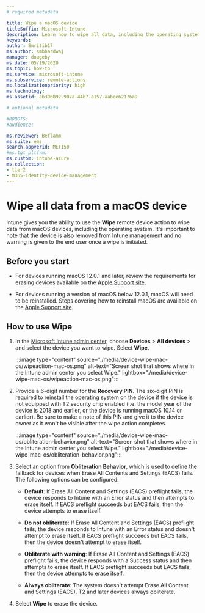 ```yaml
---
# required metadata

title: Wipe a macOS device
titleSuffix: Microsoft Intune
description: Learn how to wipe all data, including the operating system, from a macOS device.
keywords:
author: Smritib17
ms.author: smbhardwaj
manager: dougeby
ms.date: 05/19/2020
ms.topic: how-to
ms.service: microsoft-intune
ms.subservice: remote-actions
ms.localizationpriority: high
ms.technology:
ms.assetid: ab396092-907a-44b7-a157-aabee62176a9

# optional metadata

#ROBOTS:
#audience:

ms.reviewer: Beflamm
ms.suite: ems
search.appverid: MET150
#ms.tgt_pltfrm:
ms.custom: intune-azure
ms.collection:
- tier2
- M365-identity-device-management
---
```


# Wipe all data from a macOS device

Intune gives you the ability to use the **Wipe** remote device action to wipe data from macOS devices, including the operating system. It's important to note that the device is also  removed from Intune management and no warning is given to the end user once a wipe is initiated.

## Before you start

- For devices running macOS 12.0.1 and later, review the requirements for erasing devices available on the [Apple Support site](https://support.apple.com/en-ph/guide/deployment/dep0a819891e/web).

- For devices running a version of macOS below 12.0.1, macOS will need to be reinstalled. Steps covering how to reinstall macOS are available on the [Apple Support site](https://support.apple.com/en-us/HT204904).

## How to use Wipe

1. In the [Microsoft Intune admin center](https://go.microsoft.com/fwlink/?linkid=2109431), choose **Devices** > **All devices** > and select the device you want to wipe. Select **Wipe**. 

    :::image type="content" source="./media/device-wipe-mac-os/wipeaction-mac-os.png" alt-text="Screen shot that shows where in the Intune admin center you select Wipe." lightbox="./media/device-wipe-mac-os/wipeaction-mac-os.png":::

2. Provide a 6-digit number for the **Recovery PIN**. The six-digit PIN is required to reinstall the operating system on the device if the device is not equipped with T2 security chip enabled (i.e. the model year of the device is 2018 and earlier, or the device is running macOS 10.14 or earlier). Be sure to make a note of this PIN and give it to the device owner as it won't be visible after the wipe action completes.

    :::image type="content" source="./media/device-wipe-mac-os/obliteration-behavior.png" alt-text="Screen shot that shows where in the Intune admin center you select Wipe." lightbox="./media/device-wipe-mac-os/obliteration-behavior.png":::

3. Select an option from **Obliteration Behavior**, which is used to define the fallback for devices when Erase All Contents and Settings (EACS) fails. The following options can be configured:

    - **Default**: If Erase All Content and Settings (EACS) preflight fails, the device responds to Intune with an Error status and then attempts to erase itself. If EACS preflight succeeds but EACS fails, then the device attempts to erase itself.  

    - **Do not obliterate**: If Erase All Content and Settings (EACS) preflight fails, the device responds to Intune with an Error status and doesn't attempt to erase itself. If EACS preflight succeeds but EACS fails, then the device doesn't attempt to erase itself.

    - **Obliterate with warning**: If Erase All Content and Settings (EACS) preflight fails, the device responds with a Success status and then attempts to erase itself. If EACS preflight succeeds but EACS fails, then the device attempts to erase itself.

    - **Always obliterate**: The system doesn't attempt Erase All Content and Settings (EACS). T2 and later devices always obliterate.  

4. Select **Wipe** to erase the device.

